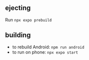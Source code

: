 ## ejecting
Run `npx expo prebuild`

## building
- to rebuild Android: `npm run android`
- to run on phone: `npx expo start`